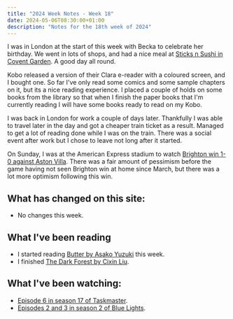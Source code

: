 ```yaml
---
title: "2024 Week Notes - Week 18"
date: 2024-05-06T08:30:00+01:00
description: "Notes for the 18th week of 2024"
---
```


I was in London at the start of this week with Becka to celebrate her birthday. We went in lots of shops, and had a nice meal at [Sticks n Sushi in Covent Garden](https://sticksnsushi.com/en/restaurants/london/covent-garden). A good day all round.

Kobo released a version of their Clara e-reader with a coloured screen, and I bought one. So far I've only read some comics and some sample chapters on it, but its a nice reading experience. I placed a couple of holds on some books from the library so that when I finish the paper books that I'm currently reading I will have some books ready to read on my Kobo.

I was back in London for work a couple of days later. Thankfully I was able to travel later in the day and got a cheaper train ticket as a result. Managed to get a lot of reading done while I was on the train. There was a social event after work but I chose to leave not long after it started.

On Sunday, I was at the American Express stadium to watch [Brighton win 1-0 against Aston Villa](https://www.brightonandhovealbion.com/news/3996834/joao-strikes-as-albion-return-to-winning-ways). There was a fair amount of pessimism before the game having not seen Brighton win at home since March, but there was a lot more optimism following this win.

## What has changed on this site:

- No changes this week.

## What I've been reading

- I started reading [Butter by Asako Yuzuki](/reading#now) this week.
- I finished [The Dark Forest by Cixin Liu](/reading/9781784971618/).

## What I've been watching:

- [Episode 6 in season 17 of Taskmaster](https://www.themoviedb.org/tv/63404/season/17/episode/6).
- [Episodes 2 and 3 in season 2 of Blue Lights](https://www.themoviedb.org/tv/218344/season/2).